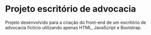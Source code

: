 #  Projeto escritório de advocacia

Projeto desenvolvido para a criação do front-end de um escritório de advocacia fictício utilizando apenas HTML, JavaScript e Bootstrap.
